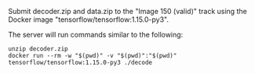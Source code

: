 Submit decoder.zip and data.zip to the "Image 150 (valid)" track using the Docker image "tensorflow/tensorflow:1.15.0-py3".

The server will run commands similar to the following:

	unzip decoder.zip
	docker run --rm -w "$(pwd)" -v "$(pwd)":"$(pwd)" tensorflow/tensorflow:1.15.0-py3 ./decode
